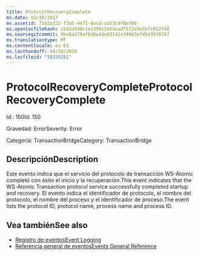 ```yaml
---
title: ProtocolRecoveryComplete
ms.date: 03/30/2017
ms.assetid: 71b2a222-f3a5-4e71-8ecd-ca53c8f8ef00
ms.openlocfilehash: cb41ddd0c1e1399c2e52ead7572e9a55fc012f68
ms.sourcegitcommit: 0be8a279af6d8a43e03141e349d3efd5d35f8767
ms.translationtype: MT
ms.contentlocale: es-ES
ms.lasthandoff: 04/18/2019
ms.locfileid: "59155251"
---
```

# <a name="protocolrecoverycomplete"></a><span data-ttu-id="3ac9d-102">ProtocolRecoveryComplete</span><span class="sxs-lookup"><span data-stu-id="3ac9d-102">ProtocolRecoveryComplete</span></span>
<span data-ttu-id="3ac9d-103">Id.: 150</span><span class="sxs-lookup"><span data-stu-id="3ac9d-103">Id: 150</span></span>  
  
 <span data-ttu-id="3ac9d-104">Gravedad: Error</span><span class="sxs-lookup"><span data-stu-id="3ac9d-104">Severity: Error</span></span>  
  
 <span data-ttu-id="3ac9d-105">Categoría: TransactionBridge</span><span class="sxs-lookup"><span data-stu-id="3ac9d-105">Category: TransactionBridge</span></span>  
  
## <a name="description"></a><span data-ttu-id="3ac9d-106">Descripción</span><span class="sxs-lookup"><span data-stu-id="3ac9d-106">Description</span></span>  
 <span data-ttu-id="3ac9d-107">Este evento indica que el servicio del protocolo de transacción WS-Atomic completó con éxito el inicio y la recuperación.</span><span class="sxs-lookup"><span data-stu-id="3ac9d-107">This event indicates that the WS-Atomic Transaction protocol service successfully completed startup and recovery.</span></span> <span data-ttu-id="3ac9d-108">El evento indica el identificador de protocolo, el nombre del protocolo, el nombre del proceso y el identificador de proceso.</span><span class="sxs-lookup"><span data-stu-id="3ac9d-108">The event lists the protocol ID, protocol name, process name and process ID.</span></span>  
  
## <a name="see-also"></a><span data-ttu-id="3ac9d-109">Vea también</span><span class="sxs-lookup"><span data-stu-id="3ac9d-109">See also</span></span>

- [<span data-ttu-id="3ac9d-110">Registro de eventos</span><span class="sxs-lookup"><span data-stu-id="3ac9d-110">Event Logging</span></span>](../../../../../docs/framework/wcf/diagnostics/event-logging/index.md)
- [<span data-ttu-id="3ac9d-111">Referencia general de eventos</span><span class="sxs-lookup"><span data-stu-id="3ac9d-111">Events General Reference</span></span>](../../../../../docs/framework/wcf/diagnostics/event-logging/events-general-reference.md)
